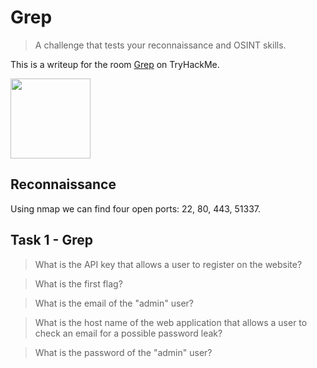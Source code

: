 # Grep

> A challenge that tests your reconnaissance and OSINT skills.

This is a writeup for the room [Grep](https://tryhackme.com/room/greprtp) on TryHackMe.

<Image src="https://tryhackme-images.s3.amazonaws.com/room-icons/3c9eb22b9c05babb8f96231c2aabb768.png" width="128" />

## Reconnaissance

Using nmap we can find four open ports: 22, 80, 443, 51337.

## Task 1 - Grep

> What is the API key that allows a user to register on the website?

> What is the first flag?

> What is the email of the "admin" user?

> What is the host name of the web application that allows a user to check an email for a possible password leak?

> What is the password of the "admin" user?
